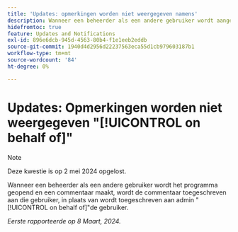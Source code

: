 ```yaml
---
title: 'Updates: opmerkingen worden niet weergegeven namens'
description: Wanneer een beheerder als een andere gebruiker wordt aangemeld en een opmerking maakt, wordt de opmerking aan die gebruiker toegewezen in plaats van namens de gebruiker aan de beheerder te worden toegewezen.
hidefromtoc: true
feature: Updates and Notifications
exl-id: 896e6dcb-945d-4563-80b4-f1e1eeb2eddb
source-git-commit: 1940d4d2956d22237563eca55d1cb979603187b1
workflow-type: tm+mt
source-wordcount: '84'
ht-degree: 0%

---
```


# Updates: Opmerkingen worden niet weergegeven &quot;[!UICONTROL on behalf of]&quot;

>[!NOTE]
>
>Deze kwestie is op 2 mei 2024 opgelost.

Wanneer een beheerder als een andere gebruiker wordt het programma geopend en een commentaar maakt, wordt de commentaar toegeschreven aan die gebruiker, in plaats van wordt toegeschreven aan admin &quot;[!UICONTROL on behalf of]&quot;de gebruiker.

_Eerste rapporteerde op 8 Maart, 2024._

<!--CHECK ME - NO VIEWS APR-JUN 2025-->
